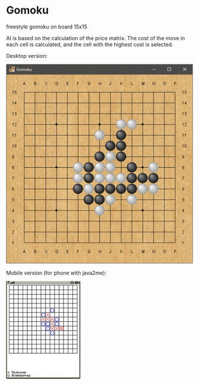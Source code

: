 Gomoku
======
freestyle gomoku on board 15x15

AI is based on the calculation of the price matrix. The cost of the move in each cell is calculated, and the cell with the highest cost is selected.

Desktop version:

![](images/screen.jpg)


Mobile version (for phone with java2me):

![](images/mobile.jpg)

